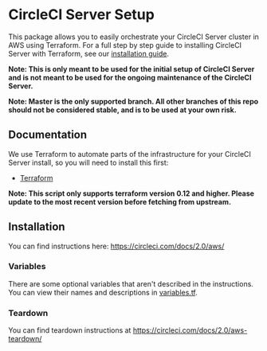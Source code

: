 # CircleCI Server Setup

This package allows you to easily orchestrate your CircleCI Server cluster in AWS using Terraform. For a full step by step guide to installing CircleCI Server with Terraform, see our [installation guide](https://circleci.com/docs/2.0/circleci-install-doc-v2-17.pdf#section=administration).

**Note: This is only meant to be used for the initial setup of CircleCI Server and is not meant to be used for the ongoing maintenance of the CircleCI Server.**

**Note: Master is the only supported branch. All other branches of this repo should not be considered stable, and is to be used at your own risk.**

## Documentation

We use Terraform to automate parts of the infrastructure for your CircleCI Server install, so you will need to install this first:

* [Terraform](https://www.terraform.io/downloads.html)

**Note: This script only supports terraform version 0.12 and higher. Please update to the most recent version before fetching from upstream.**

## Installation

You can find instructions here: https://circleci.com/docs/2.0/aws/

### Variables

There are some optional variables that aren't described in the instructions.
You can view their names and descriptions in [variables.tf](variables.tf).

### Teardown

You can find teardown instructions at https://circleci.com/docs/2.0/aws-teardown/
